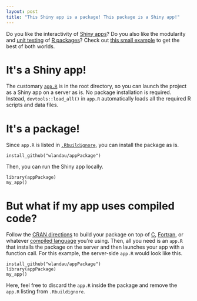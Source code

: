 ```yaml
---
layout: post
title: "This Shiny app is a package! This package is a Shiny app!"
---
```


Do you like the interactivity of <a href="http://shiny.rstudio.com/">Shiny apps</a>? Do you also like the modularity and <a href="http://r-pkgs.had.co.nz/tests.html">unit testing</a> of <a href="http://r-pkgs.had.co.nz/">R packages</a>? Check out <a href="https://github.com/wlandau/appPackage">this small example</a> to get the best of both worlds.

# It's a Shiny app!

The customary <a href="http://shiny.rstudio.com/articles/single-file.html"><code>app.R</code></a> is in the root directory, so you can launch the project as a Shiny app on a server as is. No package installation is required. Instead, <code>devtools::load_all()</code> in <code>app.R</code> automatically loads all the required R scripts and data files.

# It's a package!

Since <code>app.R</code> is listed in <a href="http://r-pkgs.had.co.nz/package.html"><code>.Rbuildignore</code></a>, you can install the package as is.

<pre><code>install_github("wlandau/appPackage")
</code></pre>

Then, you can run the Shiny app locally.

<pre><code>library(appPackage)
my_app()
</code></pre>

# But what if my app uses compiled code?

Follow the <a href="https://cran.r-project.org/doc/manuals/r-release/R-exts.html#System-and-foreign-language-interfaces">CRAN directions</a> to build your package on top of <a href="https://en.wikipedia.org/wiki/C_(programming_language)">C</a>, <a href="https://en.wikipedia.org/wiki/Fortran">Fortran</a>, or whatever <a href="https://en.wikipedia.org/wiki/Compiled_language">compiled language</a> you're using. Then, all you need is an `app.R` that installs the package on the server and then launches your app with a function call. For this example, the server-side `app.R` would look like this.

<pre><code>install_github("wlandau/appPackage")
library(appPackage)
my_app()
</code></pre>

Here, feel free to discard the <code>app.R</code> inside the package and remove the <code>app.R</code> listing from <code>.Rbuildignore</code>.
